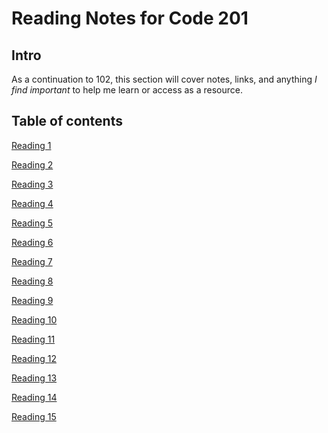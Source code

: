 # Reading Notes for Code 201

## Intro

As a continuation to 102, this section will cover notes, links, and anything *I find important* to help me learn or access as a resource.

## Table of contents

[Reading 1](https://marcdwagner.github.io/reading-notes-codefellows/code201class1)

[Reading 2]()

[Reading 3]()

[Reading 4]()

[Reading 5]()

[Reading 6]()

[Reading 7]()

[Reading 8]()

[Reading 9]()

[Reading 10]()

[Reading 11]()

[Reading 12]()

[Reading 13]()

[Reading 14]()

[Reading 15]()

